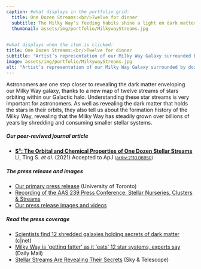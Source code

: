 ```yaml
---
caption: #what displays in the portfolio grid:
  title: One Dozen Streams:<br/>Twelve for dinner
  subtitle: The Milky Way's feeding habits shine a light on dark matter
  thumbnail: assets/img/portfolio/MilkywayStreams.jpg
  

#what displays when the item is clicked:
title: One Dozen Streams:<br/>Twelve for dinner
subtitle: "Artist’s representation of our Milky Way Galaxy surrounded by dozens of stellar streams. These streams were the companion satellite galaxies or globular clusters that are now being torn apart by our Galaxy’s gravity.<br/>(Credit: James Josephides and S⁵ Collaboration)"
image: assets/img/portfolio/MilkywayStreams.jpg
alt: "Artist’s representation of our Milky Way Galaxy surrounded by dozens of stellar streams. These streams were the companion satellite galaxies or globular clusters that are now being torn apart by our Galaxy’s gravity.<br/>(Credit: James Josephides and S⁵ Collaboration)"
---
```


Astronomers are one step closer to revealing the dark matter enveloping our Milky Way galaxy, thanks to a new map of twelve streams of stars orbiting within our Galactic halo. Understanding these star streams is very important for astronomers. As well as revealing the dark matter that holds the stars in their orbits, they also tell us about the formation history of the Milky Way, revealing that the Milky Way has steadily grown over billions of years by shredding and consuming smaller stellar systems.


##### Our peer-reviwed journal article
* [**S⁵: The Orbital and Chemical Properties of One Dozen Stellar Streams**](https://ui.adsabs.harvard.edu/abs/2021arXiv211006950L)<br/>Li, Ting S. *et al.* (2021) Accepted to ApJ   <small>([arXiv:2110.06950](https://arxiv.org/abs/arXiv:2110.06950))</small>

##### The press release and images
* [Our primary press release](https://www.dunlap.utoronto.ca/dozen_stellar_stream/) (University of Toronto)
* [Recording of the AAS 239 Press Conference: Stellar Nurseries, Clusters & Streams](https://youtu.be/MkoUkjkV9-Y?t=2085)
* [Our press release images and videos](https://s5collab.github.io/one_dozen_streams_press_release/)

##### Read the press coverage
* [Scientists find 12 shredded galaxies holding secrets of dark matter](https://www.cnet.com/news/astronomers-have-12-new-tools-to-study-dark-matter-mysteries/) (c|net)
* [Milky Way is 'getting fatter' as it 'eats' 12 star systems, experts say](https://www.dailymail.co.uk/sciencetech/article-10391413/Milky-Way-getting-fatter-eats-12-star-systems-experts-say.html) (Daily Mail)
* [Stellar Streams Are Revealing Their Secrets](https://skyandtelescope.org/astronomy-news/stellar-streams-are-revealing-their-secrets/) (Sky & Telescope)
